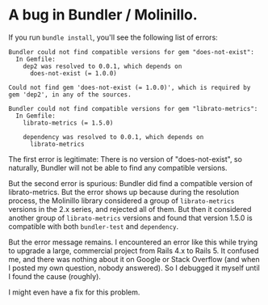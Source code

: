 # A bug in Bundler / Molinillo.

If you run `bundle install`, you'll see the following list of errors:

```
Bundler could not find compatible versions for gem "does-not-exist":
  In Gemfile:
    dep2 was resolved to 0.0.1, which depends on
      does-not-exist (= 1.0.0)

Could not find gem 'does-not-exist (= 1.0.0)', which is required by gem 'dep2', in any of the sources.

Bundler could not find compatible versions for gem "librato-metrics":
  In Gemfile:
    librato-metrics (= 1.5.0)

    dependency was resolved to 0.0.1, which depends on
      librato-metrics
```

The first error is legitimate: There is no version of "does-not-exist", so naturally,
Bundler will not be able to find any compatible versions.

But the second error is spurious: Bundler did find a compatible version of librato-metrics. But
the error shows up because during the resolution process, the Molinillo library considered a
group of `librato-metrics` versions in the 2.x series, and rejected all of them. But then it
considered another group of `librato-metrics` versions and found that version 1.5.0 is compatible
with both `bundler-test` and `dependency`.

But the error message remains. I encountered an error like this while trying to upgrade a large, commercial
project from Rails 4.x to Rails 5. It confused me, and there was nothing about it on Google or Stack Overflow
(and when I posted my own question, nobody answered). So I debugged it myself until I found the cause (roughly).

I might even have a fix for this problem.
